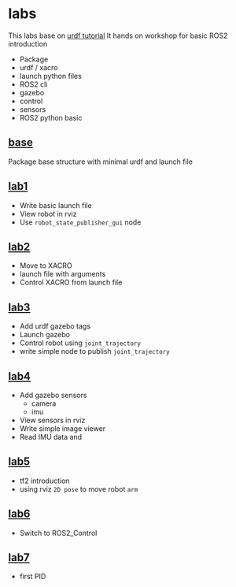 # labs
This labs base on [urdf tutorial](https://articulatedrobotics.xyz/ready-for-ros-7-urdf/)
It hands on workshop for basic ROS2 introduction

- Package
- urdf / xacro
- launch python files
- ROS2 cli
- gazebo
- control
- sensors
- ROS2 python basic 

## [base](https://github.com/robobe/lab1_ws/tree/base)
Package base structure with minimal urdf and launch file

## [lab1](https://github.com/robobe/lab1_ws/tree/lab1)
- Write basic launch file  
- View robot in rviz
- Use `robot_state_publisher_gui` node

## [lab2](https://github.com/robobe/lab1_ws/tree/lab2)
- Move to XACRO
- launch file with arguments
- Control XACRO from launch file

## [lab3](https://github.com/robobe/lab1_ws/tree/lab3)
- Add urdf gazebo tags
- Launch gazebo
- Control robot using `joint_trajectory`
- write simple node to publish `joint_trajectory`

## [lab4](https://github.com/robobe/lab1_ws/tree/lab4)
- Add gazebo sensors
  - camera
  - imu
- View sensors in rviz
- Write simple image viewer
- Read IMU data and 

## [lab5](https://github.com/robobe/lab1_ws/tree/lab5)
- tf2 introduction
- using rviz `2D pose` to move robot `arm` 
  


## [lab6](https://github.com/robobe/lab1_ws/tree/lab6)
- Switch to ROS2_Control

## [lab7](https://github.com/robobe/lab1_ws/tree/lab7)
- first PID